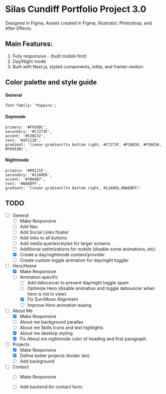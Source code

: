 # Silas Cundiff Portfolio Project 3.0

Designed in Figma, Assets created in Figma, Illustrator, Photoshop, and After Effects.



## Main Features:
  1. Fully responsive - (built mobile first)
  2. Day/Night mode
  3. Built with Next.js, styled-components, lottie, and framer-motion
  

## Color palette and style guide

  #### General
    font-family: 'Poppins';
  
  #### Daymode
    primary: '#FFE9DC',
    secondary: '#C7273F',
    accent: '#530132',
    text: '#2F112D',
    gradient: 'linear-gradient(to bottom right, #C7273F, #F26E50, #F26E50, #F0453B)',


  #### Nightmode
    primary: '#091215',
    secondary: '#11A9E6',
    accent: '#7BA6B7',
    text: '#BAEBFF',
    gradient: 'linear-gradient(to bottom right, #11A9E6,#BAEBFF)'


  ## TODO
  - [ ] General
    - [ ] Make Responsive
    - [ ] Add Nav
    - [ ] Add Social Links floater
    - [ ] Add links to all buttons
    - [ ] Add media queries/styles for larger screens
    - [ ] Additional optimizations for mobile (disable some animations, etc)
    - [x] Create a day/nightmode context/provider
    - [ ] Create custom toggle animation for day/night toggler
  - [ ] Hero/Home
    - [x] Make Responsive
    - [ ] Animation specific
      - [ ] Add debouncer to prevent day/night toggle spam
      - [ ] Optimize Hero (disable animation and toggle debouncer when hero is not in view)
      - [x] Fix Sun/Moon Alignment
      - [ ] Improve Hero animation easing
  - [ ] About Me
    - [x] Make Responsive
    - [ ] About me background parallax
    - [ ] About me Skills Icons and text highlights
    - [x] About me desktop styling
    - [x] Fix About me nightmode color of heading and first paragraph.
  - [ ] Projects
    - [x] Make Responsive
    - [x] Define better projects divider text. 
    - [ ] Add background
  - [ ] Contact
    - [ ] Make Responsive
    - [ ] Add backend for contact form.


